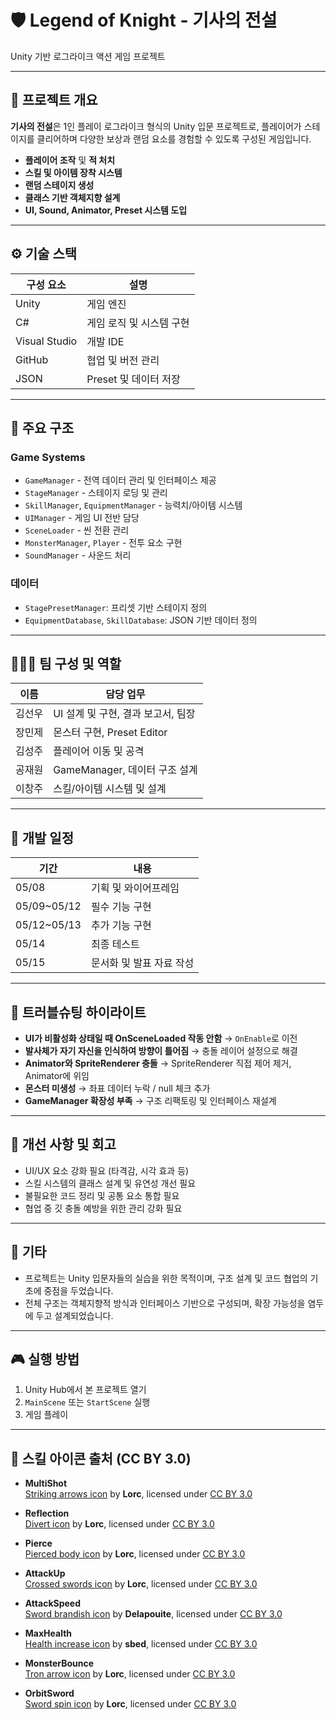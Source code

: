 # 🛡️ Legend of Knight - 기사의 전설

Unity 기반 로그라이크 액션 게임 프로젝트

---

## 📌 프로젝트 개요

**기사의 전설**은 1인 플레이 로그라이크 형식의 Unity 입문 프로젝트로, 플레이어가 스테이지를 클리어하며 다양한 보상과 랜덤 요소를 경험할 수 있도록 구성된 게임입니다.

- **플레이어 조작** 및 **적 처치**
- **스킬 및 아이템 장착 시스템**
- **랜덤 스테이지 생성**
- **클래스 기반 객체지향 설계**
- **UI, Sound, Animator, Preset 시스템 도입**

---

## ⚙️ 기술 스택

| 구성 요소       | 설명 |
|----------------|------|
| Unity          | 게임 엔진 |
| C#             | 게임 로직 및 시스템 구현 |
| Visual Studio  | 개발 IDE |
| GitHub         | 협업 및 버전 관리 |
| JSON           | Preset 및 데이터 저장 |

---

## 🧱 주요 구조

### Game Systems
- `GameManager` - 전역 데이터 관리 및 인터페이스 제공
- `StageManager` - 스테이지 로딩 및 관리
- `SkillManager`, `EquipmentManager` - 능력치/아이템 시스템
- `UIManager` - 게임 UI 전반 담당
- `SceneLoader` - 씬 전환 관리
- `MonsterManager`, `Player` - 전투 요소 구현
- `SoundManager` - 사운드 처리

### 데이터
- `StagePresetManager`: 프리셋 기반 스테이지 정의
- `EquipmentDatabase`, `SkillDatabase`: JSON 기반 데이터 정의

---

## 🧑‍🤝‍🧑 팀 구성 및 역할

| 이름     | 담당 업무 |
|----------|-----------|
| 김선우   | UI 설계 및 구현, 결과 보고서, 팀장 |
| 장민제   | 몬스터 구현, Preset Editor |
| 김성주   | 플레이어 이동 및 공격 |
| 공재원   | GameManager, 데이터 구조 설계 |
| 이창주   | 스킬/아이템 시스템 및 설계 |

---

## 📅 개발 일정

| 기간          | 내용 |
|---------------|------|
| 05/08         | 기획 및 와이어프레임 |
| 05/09~05/12   | 필수 기능 구현 |
| 05/12~05/13   | 추가 기능 구현 |
| 05/14         | 최종 테스트 |
| 05/15         | 문서화 및 발표 자료 작성 |

---

## 🐞 트러블슈팅 하이라이트

- **UI가 비활성화 상태일 때 OnSceneLoaded 작동 안함** → `OnEnable`로 이전
- **발사체가 자기 자신을 인식하여 방향이 틀어짐** → 충돌 레이어 설정으로 해결
- **Animator와 SpriteRenderer 충돌** → SpriteRenderer 직접 제어 제거, Animator에 위임
- **몬스터 미생성** → 좌표 데이터 누락 / null 체크 추가
- **GameManager 확장성 부족** → 구조 리팩토링 및 인터페이스 재설계

---

## 📝 개선 사항 및 회고

- UI/UX 요소 강화 필요 (타격감, 시각 효과 등)
- 스킬 시스템의 클래스 설계 및 유연성 개선 필요
- 불필요한 코드 정리 및 공통 요소 통합 필요
- 협업 중 깃 충돌 예방을 위한 관리 강화 필요

---

## 🔗 기타

- 프로젝트는 Unity 입문자들의 실습을 위한 목적이며, 구조 설계 및 코드 협업의 기초에 중점을 두었습니다.
- 전체 구조는 객체지향적 방식과 인터페이스 기반으로 구성되며, 확장 가능성을 염두에 두고 설계되었습니다.

---

## 🎮 실행 방법

1. Unity Hub에서 본 프로젝트 열기
2. `MainScene` 또는 `StartScene` 실행
3. 게임 플레이

---

## 🎨 스킬 아이콘 출처 (CC BY 3.0)

- **MultiShot**  
  [Striking arrows icon](https://game-icons.net/1x1/lorc/striking-arrows.html) by **Lorc**, licensed under [CC BY 3.0](https://creativecommons.org/licenses/by/3.0/)

- **Reflection**  
  [Divert icon](https://game-icons.net/1x1/lorc/divert.html) by **Lorc**, licensed under [CC BY 3.0](https://creativecommons.org/licenses/by/3.0/)

- **Pierce**  
  [Pierced body icon](https://game-icons.net/1x1/lorc/pierced-body.html) by **Lorc**, licensed under [CC BY 3.0](https://creativecommons.org/licenses/by/3.0/)

- **AttackUp**  
  [Crossed swords icon](https://game-icons.net/1x1/lorc/crossed-swords.html) by **Lorc**, licensed under [CC BY 3.0](https://creativecommons.org/licenses/by/3.0/)

- **AttackSpeed**  
  [Sword brandish icon](https://game-icons.net/1x1/delapouite/sword-brandish.html) by **Delapouite**, licensed under [CC BY 3.0](https://creativecommons.org/licenses/by/3.0/)

- **MaxHealth**  
  [Health increase icon](https://game-icons.net/1x1/sbed/health-increase.html) by **sbed**, licensed under [CC BY 3.0](https://creativecommons.org/licenses/by/3.0/)

- **MonsterBounce**  
  [Tron arrow icon](https://game-icons.net/1x1/lorc/tron-arrow.html) by **Lorc**, licensed under [CC BY 3.0](https://creativecommons.org/licenses/by/3.0/)

- **OrbitSword**  
  [Sword spin icon](https://game-icons.net/1x1/lorc/sword-spin.html) by **Lorc**, licensed under [CC BY 3.0](https://creativecommons.org/licenses/by/3.0/)

